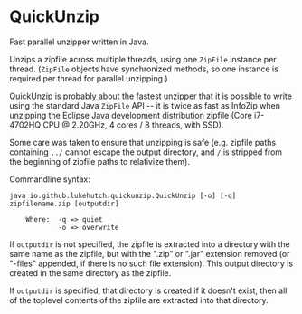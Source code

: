 # QuickUnzip
Fast parallel unzipper written in Java.

Unzips a zipfile across multiple threads, using one `ZipFile` instance per thread. (`ZipFile` objects have synchronized methods, so one instance is required per thread for parallel unzipping.)

QuickUnzip is probably about the fastest unzipper that it is possible to write using the standard Java `ZipFile` API -- it is twice as fast as InfoZip when unzipping the Eclipse Java development distribution zipfile (Core i7-4702HQ CPU @ 2.20GHz, 4 cores / 8 threads, with SSD).

Some care was taken to ensure that unzipping is safe (e.g. zipfile paths containing `../` cannot escape the output directory, and `/` is stripped from the beginning of zipfile paths to relativize them).

Commandline syntax: 

```
java io.github.lukehutch.quickunzip.QuickUnzip [-o] [-q] zipfilename.zip [outputdir]

    Where:  -q => quiet
            -o => overwrite
```

If `outputdir` is not specified, the zipfile is extracted into a directory with the same name as the zipfile, but with the ".zip" or ".jar" extension removed (or "-files" appended, if there is no such file extension). This output directory is created in the same directory as the zipfile.

If `outputdir` is specified, that directory is created if it doesn't exist, then all of the toplevel contents of the zipfile are extracted into that directory.
